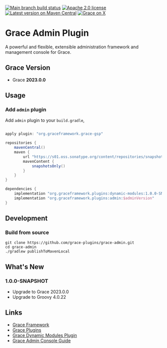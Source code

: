 [![Main branch build status](https://github.com/grace-plugins/grace-admin/workflows/Grace%20CI/badge.svg?style=flat)](https://github.com/grace-plugins/grace-admin/actions?query=workflow%3A%Grace+CI%22)
[![Apache 2.0 license](https://img.shields.io/badge/License-APACHE%202.0-green.svg?logo=APACHE&style=flat)](https://opensource.org/licenses/Apache-2.0)
[![Latest version on Maven Central](https://img.shields.io/maven-central/v/org.graceframework.plugins/admin.svg?label=Maven%20Central&logo=apache-maven&style=flat)](https://search.maven.org/search?q=g:org.graceframework.plugins)
[![Grace on X](https://img.shields.io/twitter/follow/graceframework?style=social)](https://twitter.com/graceframework)

# Grace Admin Plugin

A powerful and flexible, extensible administration framework and management console for Grace.

## Grace Version

- Grace **2023.0.0**

## Usage

### Add `admin` plugin

Add `admin` plugin to your `build.gradle`,

```gradle

apply plugin: "org.graceframework.grace-gsp"

repositories {
    mavenCentral()
    maven {
        url "https://s01.oss.sonatype.org/content/repositories/snapshots/"
        mavenContent {
            snapshotsOnly()
        }
    }
}

dependencies {
    implementation "org.graceframework.plugins:dynamic-modules:1.0.0-SNAPSHOT"
    implementation "org.graceframework.plugins:admin:$adminVersion"
}

```

## Development

### Build from source

```
git clone https://github.com/grace-plugins/grace-admin.git
cd grace-admin
./gradlew publishToMavenLocal
```

## What's New

### 1.0.0-SNAPSHOT

* Upgrade to Grace 2023.0.0
* Upgrade to Groovy 4.0.22


## Links

- [Grace Framework](https://github.com/graceframework/grace-framework)
- [Grace Plugins](https://github.com/grace-plugins)
- [Grace Dynamic Modules Plugin](https://github.com/grace-plugins/grace-dynamic-modules)
- [Grace Admin Console Guide](https://github.com/grace-guides/gs-admin-console)
